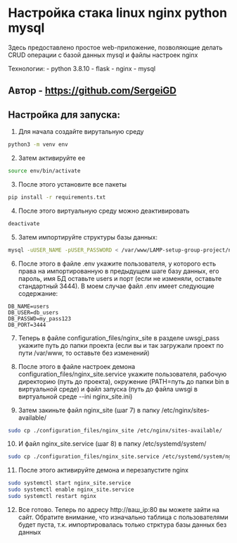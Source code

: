 # Настройка стака linux nginx python mysql

Здесь предоставлено простое web-приложение, позволяющие делать CRUD операции с базой данных mysql и файлы настроек nginx

Технологии:
    - python 3.8.10
    - flask
    - nginx
    - mysql

## Автор - https://github.com/SergeiGD

## Настройка для запуска:

1) Для начала создайте вирутальную среду

```bash
python3 -m venv env
```

2) Затем активируйте ее

```bash
source env/bin/activate
```

3) После этого установите все пакеты

```bash
pip install -r requirements.txt
```

4) После этого виртуальную среду можно деактивировать

```bash
deactivate 
```

5) Затем импортируйте структуры базы данных:

```bash
mysql -uUSER_NAME -pUSER_PASSWORD < /var/www/LAMP-setup-group-project/nginx_python_mysql/database_structure.sql 
```

6) После этого в файле .env укажите пользователя, у которого есть права на импортированную в предыдущем шаге базу данных, его пароль, имя БД оставьте users и порт (если не изменяли, оставьте стандартный 3444). В моем случае файл .env имеет следующие содержание:

```
DB_NAME=users
DB_USER=db_users
DB_PASSWD=my_pass123
DB_PORT=3444
```

7) Теперь в файле configuration_files/nginx_site в разделе uwsgi_pass укажите путь до папки проекта (если вы и так загружали проект по пути /var/www, то оставьте без изменений)

8) После этого в файле настроек демона configuration_files/nginx_site.service укажите пользователя, рабочую директорию (путь до проекта), окружение (PATH=путь до папки bin в виртуальной среде) и файл запуска (путь до файла uwsgi в виртуальной среде --ini nginx_site.ini)

9) Затем закиньте файл nginx_site (шаг 7) в папку /etc/nginx/sites-available/

```bash
sudo cp ./configuration_files/nginx_site /etc/nginx/sites-available/
```

10) И файл nginx_site.service (шаг 8) в папку /etc/systemd/system/

```bash
sudo cp ./configuration_files/nginx_site.service /etc/systemd/system/nginx_site.service
```

11) После этого активируйте демона и перезапустите nginx

```bash
sudo systemctl start nginx_site.service
sudo systemctl enable nginx_site.service
sudo systemctl restart nginx
```

12) Все готово. Теперь по адресу http://ваш_ip:80 вы можете зайти на сайт. Обратите внимание, что изначально таблица с пользователями будет пуста, т.к. импортировалась только стрктура базы данных без данных